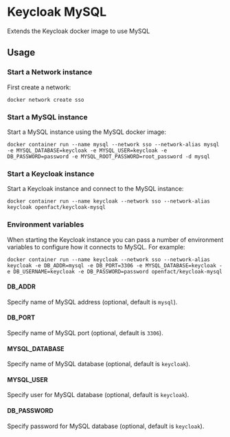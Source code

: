 # Keycloak MySQL

Extends the Keycloak docker image to use MySQL

## Usage

### Start a Network instance

First create a network:

    docker network create sso

### Start a MySQL instance

Start a MySQL instance using the MySQL docker image:

    docker container run --name mysql --network sso --network-alias mysql -e MYSQL_DATABASE=keycloak -e MYSQL_USER=keycloak -e DB_PASSWORD=password -e MYSQL_ROOT_PASSWORD=root_password -d mysql

### Start a Keycloak instance

Start a Keycloak instance and connect to the MySQL instance:

    docker container run --name keycloak --network sso --network-alias keycloak openfact/keycloak-mysql

### Environment variables

When starting the Keycloak instance you can pass a number of environment variables to configure how it connects to MySQL. For example:

    docker container run --name keycloak --network sso --network-alias keycloak -e DB_ADDR=mysql -e DB_PORT=3306 -e MYSQL_DATABASE=keycloak -e DB_USERNAME=keycloak -e DB_PASSWORD=password openfact/keycloak-mysql

#### DB_ADDR

Specify name of MySQL address (optional, default is `mysql`).

#### DB_PORT

Specify name of MySQL port (optional, default is `3306`).

#### MYSQL_DATABASE

Specify name of MySQL database (optional, default is `keycloak`).

#### MYSQL_USER

Specify user for MySQL database (optional, default is `keycloak`).

#### DB_PASSWORD

Specify password for MySQL database (optional, default is `keycloak`).